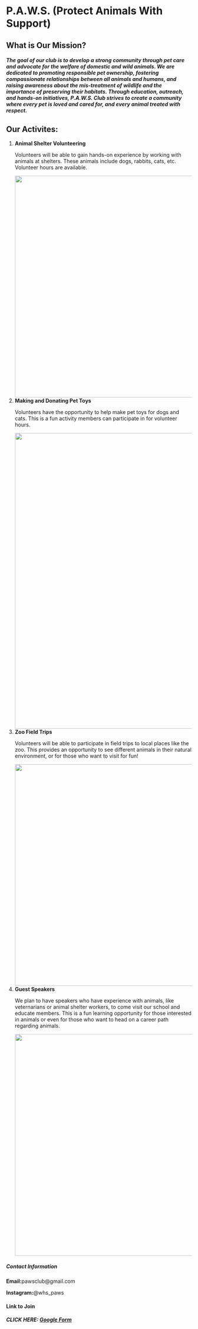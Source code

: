 <!DOCTYPE html>
<html>
  <head>
    <h1> P.A.W.S.  (Protect Animals With Support) </h1>
  </head>
  <h2>What is Our Mission?</h2>
  <h5>The goal of our club is to develop a strong community through pet care and advocate for the welfare of domestic and wild animals. We are dedicated to promoting responsible pet ownership, fostering compassionate relationships between all animals and humans, and raising awareness about the mis-treatment of wildlife and the importance of preserving their habitats. Through education, outreach, and hands-on initiatives, P.A.W.S. Club strives to create a community where every pet is loved and cared for, and every animal treated with respect.</h5>
  <h2>Our Activites:</h2>
  <ol>
    <li><strong>Animal Shelter Volunteering</strong></li>
    <p>Volunteers will be able to gain hands-on experience by working with animals at shelters. These animals include dogs, rabbits, cats, etc. Volunteer hours are available.</p>
    <img src="https://images.squarespace-cdn.com/content/v1/63f397b2131cec38e6b0ad60/dc59dcbf-f316-459e-a3ae-5b17e47b56e2/cerritos+beach+dogs-19.jpg" width="800" height="600">
    <li><strong>Making and Donating Pet Toys</strong></li>
    <p>Volunteers have the opportunity to help make pet toys for dogs and cats. This is a fun activity members can participate in for volunteer hours.</p>
    <img src="https://images.pexels.com/photos/16423126/pexels-photo-16423126/free-photo-of-dog-running-with-toy-string.jpeg?auto=compress&cs=tinysrgb&w=1260&h=750&dpr=1" width="600" height="800">
    <li><strong>Zoo Field Trips</strong></li>
    <p>Volunteers will be able to participate in field trips to local places like the zoo. This provides an opportunity to see different animals in their natural environment, or for those who want to visit for fun!</p>
    <img src="https://images.unsplash.com/photo-1534567153574-2b12153a87f0?ixlib=rb-4.0.3&ixid=M3wxMjA3fDB8MHxwaG90by1wYWdlfHx8fGVufDB8fHx8fA%3D%3D&auto=format&fit=crop&w=2070&q=80" width="800" height="600">
    <li><strong>Guest Speakers</strong></li>
    <p>We plan to have speakers who have experience with animals, like veternarians or animal shelter workers, to come visit our school and educate members. This is a fun learning opportunity for those interested in animals or even for those who want to head on a career path regarding animals.</p>
    <img src="https://images.unsplash.com/photo-1606761568499-6d2451b23c66?ixlib=rb-4.0.3&ixid=M3wxMjA3fDB8MHxwaG90by1wYWdlfHx8fGVufDB8fHx8fA%3D%3D&auto=format&fit=crop&w=1974&q=80" width="800" height="600">
  </ol>
<h5>Contact Information</h5>
  <p><strong>Email:</strong>pawsclub@gmail.com</p>
  <p><strong>Instagram:</strong>@whs_paws</p>
  <h4>Link to Join</h4>
<h5><strong>CLICK HERE:</strong> <a href="https://docs.google.com/forms/d/e/1FAIpQLSeMzhVGbjStNbcbLB6nSVbWhqyLUy5-Tnt6ZBLi3vb4rj1EDg/viewform">Google Form</a></h5>
</html>
